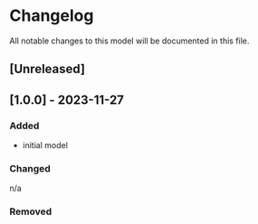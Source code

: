 # Changelog
All notable changes to this model will be documented in this file.

## [Unreleased]

## [1.0.0] - 2023-11-27
### Added
- initial model

### Changed
n/a

### Removed
